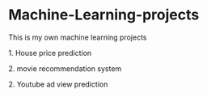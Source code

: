 # Machine-Learning-projects
<p> This is my own machine learning projects </p>
<P>1. House price prediction</P>
<P>2. movie recommendation system</P>
<P>2. Youtube ad view prediction</P>

